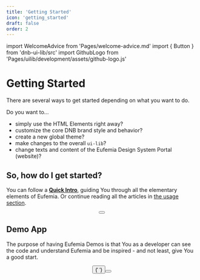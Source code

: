 ```yaml
---
title: 'Getting Started'
icon: 'getting_started'
draft: false
order: 2
---
```


import WelcomeAdvice from 'Pages/welcome-advice.md'
import { Button } from 'dnb-ui-lib/src'
import GithubLogo from 'Pages/uilib/development/assets/github-logo.js'

# Getting Started

There are several ways to get started depending on what you want to do.

Do you want to...

- simply use the HTML Elements right away?
- customize the core DNB brand style and behavior?
- create a new global theme?
- make changes to the overall `ui-lib`?
- change texts and content of the Eufemia Design System Portal (website)?

## So, how do I get started?

You can follow a [**Quick Intro**](/uilib/intro), guiding You through all the elementary elements of Eufemia. Or continue reading all the articles in [the usage section](/uilib/usage/).

<div align="center" className="dnb-section dnb-section--spacing dnb-section--mint-green">
  <Button href="/uilib/intro" size="large" text="Quick Intro" />
</div>

## Demo App

The purpose of having Eufemia Demos is that You as a developer can see the code and understand Eufemia and be inspired - and not least, give You a good start.

<div align="center" className="dnb-section dnb-section--spacing-small dnb-section--small dnb-section--divider">
  <Button href="/uilib/demos" target="_blank" text="View Demo" variant="secondary" />
  {' '}
  <Button href="https://github.com/dnbexperience/eufemia-demo" target="_blank" text="Demo App at GitHub" variant="secondary" icon={GithubLogo} />
</div>

<WelcomeAdvice />
